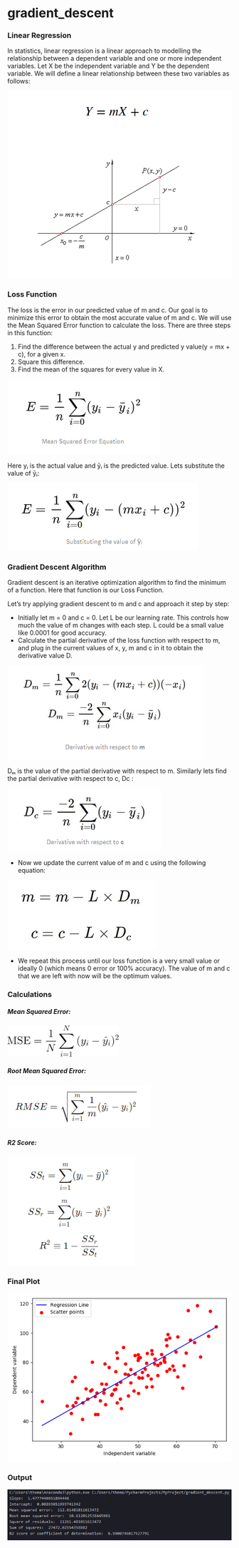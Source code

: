 # gradient_descent

### Linear Regression
In statistics, linear regression is a linear approach to modelling the relationship between a dependent variable and one or more independent variables. Let X be the independent variable and Y be the dependent variable. We will define a linear relationship between these two variables as follows:

<img src="content/basic_formula.png" alt="linear-regression formula">

### Loss Function
The loss is the error in our predicted value of m and c. Our goal is to minimize this error to obtain the most accurate value of m and c. We will use the Mean Squared Error function to calculate the loss. There are three steps in this function:
1. Find the difference between the actual y and predicted y value(y = mx + c), for a given x.
2. Square this difference.
3. Find the mean of the squares for every value in X.

<img src="content/loss_function.png" alt="">

Here yᵢ is the actual value and ȳᵢ is the predicted value. Lets substitute the value of ȳᵢ:

<img src="content/loss_function_2.png" alt="loss function after substituting the value of ȳᵢ">

### Gradient Descent Algorithm
Gradient descent is an iterative optimization algorithm to find the minimum of a function. Here that function is our Loss Function.

Let’s try applying gradient descent to m and c and approach it step by step:
-  Initially let m = 0 and c = 0. Let L be our learning rate. This controls how much the value of m changes with each step. L could be a small value like 0.0001 for good accuracy.
- Calculate the partial derivative of the loss function with respect to m, and plug in the current values of x, y, m and c in it to obtain the derivative value D.

<img src="content/derivative_wrt_m.png" alt="derivative with respect to m">

Dₘ is the value of the partial derivative with respect to m. Similarly lets find the partial derivative with respect to c, Dc :

<img src="content/derivative_wrt_c.png" alt="derivative with respect to c">

- Now we update the current value of m and c using the following equation:

<img src="content/change_of_m_and_c.png" alt="Changing m and c">

- We repeat this process until our loss function is a very small value or ideally 0 (which means 0 error or 100% accuracy). The value of m and c that we are left with now will be the optimum values.

### Calculations

##### Mean Squared Error:

<img src="content/mean_squared_error.png" alt="mean squared error" width="250px" height="70px">

##### Root Mean Squared Error:

<img src="content/rmse.png" alt="root mean squared error">

##### R2 Score:

<img src="content/r2_score.png" alt="R2 Score">

### Final Plot

<img src="content/final_output.png" alt="final_plot">

### Output

<img src="content/complete_calc.png" alt="output">
